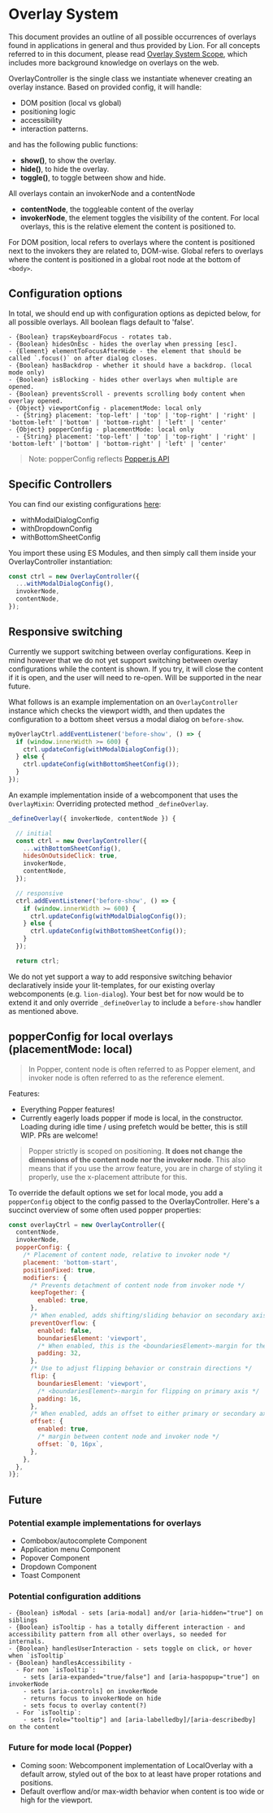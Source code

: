 # Overlay System

This document provides an outline of all possible occurrences of overlays found in applications in general and thus provided by Lion. For all concepts referred to in this document, please read [Overlay System Scope](./OverlaySystemScope.md), which includes more background knowledge on overlays on the web.

OverlayController is the single class we instantiate whenever creating an overlay instance.
Based on provided config, it will handle:

- DOM position (local vs global)
- positioning logic
- accessibility
- interaction patterns.

and has the following public functions:

- **show()**, to show the overlay.
- **hide()**, to hide the overlay.
- **toggle()**, to toggle between show and hide.

All overlays contain an invokerNode and a contentNode

- **contentNode**, the toggleable content of the overlay
- **invokerNode**, the element toggles the visibility of the content. For local overlays, this is the relative element the content is positioned to.

For DOM position, local refers to overlays where the content is positioned next to the invokers they are related to, DOM-wise.
Global refers to overlays where the content is positioned in a global root node at the bottom of `<body>`.

## Configuration options

In total, we should end up with configuration options as depicted below, for all possible overlays.
All boolean flags default to 'false'.

```text
- {Boolean} trapsKeyboardFocus - rotates tab.
- {Boolean} hidesOnEsc - hides the overlay when pressing [esc].
- {Element} elementToFocusAfterHide - the element that should be called `.focus()` on after dialog closes.
- {Boolean} hasBackdrop - whether it should have a backdrop. (local mode only)
- {Boolean} isBlocking - hides other overlays when multiple are opened.
- {Boolean} preventsScroll - prevents scrolling body content when overlay opened.
- {Object} viewportConfig - placementMode: local only
  - {String} placement: 'top-left' | 'top' | 'top-right' | 'right' | 'bottom-left' |'bottom' | 'bottom-right' | 'left' | 'center'
- {Object} popperConfig - placementMode: local only
  - {String} placement: 'top-left' | 'top' | 'top-right' | 'right' | 'bottom-left' |'bottom' | 'bottom-right' | 'left' | 'center'
```

> Note: popperConfig reflects [Popper.js API](https://popper.js.org/popper-documentation.html)

## Specific Controllers

You can find our existing configurations [here](../src/configurations):

- withModalDialogConfig
- withDropdownConfig
- withBottomSheetConfig

You import these using ES Modules, and then simply call them inside your OverlayController instantiation:

```js
const ctrl = new OverlayController({
  ...withModalDialogConfig(),
  invokerNode,
  contentNode,
});
```

## Responsive switching

Currently we support switching between overlay configurations. Keep in mind however that we do not yet support switching between overlay configurations while the content is shown. If you try, it will close the content if it is open, and the user will need to re-open. Will be supported in the near future.

What follows is an example implementation on an `OverlayController` instance which checks the viewport width, and then updates the configuration to a bottom sheet versus a modal dialog on `before-show`.

```js
myOverlayCtrl.addEventListener('before-show', () => {
  if (window.innerWidth >= 600) {
    ctrl.updateConfig(withModalDialogConfig());
  } else {
    ctrl.updateConfig(withBottomSheetConfig());
  }
});
```

An example implementation inside of a webcomponent that uses the `OverlayMixin`:
Overriding protected method `_defineOverlay`.

```js
_defineOverlay({ invokerNode, contentNode }) {

  // initial
  const ctrl = new OverlayController({
    ...withBottomSheetConfig(),
    hidesOnOutsideClick: true,
    invokerNode,
    contentNode,
  });

  // responsive
  ctrl.addEventListener('before-show', () => {
    if (window.innerWidth >= 600) {
      ctrl.updateConfig(withModalDialogConfig());
    } else {
      ctrl.updateConfig(withBottomSheetConfig());
    }
  });

  return ctrl;
```

We do not yet support a way to add responsive switching behavior declaratively inside your lit-templates, for our existing overlay webcomponents (e.g. `lion-dialog`). Your best bet for now would be to extend it and only override `_defineOverlay` to include a `before-show` handler as mentioned above.

## popperConfig for local overlays (placementMode: local)

> In Popper, content node is often referred to as Popper element, and invoker node is often referred to as the reference element.

Features:

- Everything Popper features!
- Currently eagerly loads popper if mode is local, in the constructor. Loading during idle time / using prefetch would be better, this is still WIP. PRs are welcome!

> Popper strictly is scoped on positioning. **It does not change the dimensions of the content node nor the invoker node**. This also means that if you use the arrow feature, you are in charge of styling it properly, use the x-placement attribute for this.

To override the default options we set for local mode, you add a `popperConfig` object to the config passed to the OverlayController.
Here's a succinct overview of some often used popper properties:

```js
const overlayCtrl = new OverlayController({
  contentNode,
  invokerNode,
  popperConfig: {
    /* Placement of content node, relative to invoker node */
    placement: 'bottom-start',
    positionFixed: true,
    modifiers: {
      /* Prevents detachment of content node from invoker node */
      keepTogether: {
        enabled: true,
      },
      /* When enabled, adds shifting/sliding behavior on secondary axis */
      preventOverflow: {
        enabled: false,
        boundariesElement: 'viewport',
        /* When enabled, this is the <boundariesElement>-margin for the secondary axis */
        padding: 32,
      },
      /* Use to adjust flipping behavior or constrain directions */
      flip: {
        boundariesElement: 'viewport',
        /* <boundariesElement>-margin for flipping on primary axis */
        padding: 16,
      },
      /* When enabled, adds an offset to either primary or secondary axis */
      offset: {
        enabled: true,
        /* margin between content node and invoker node */
        offset: `0, 16px`,
      },
    },
  },
)};
```

## Future

### Potential example implementations for overlays

- Combobox/autocomplete Component
- Application menu Component
- Popover Component
- Dropdown Component
- Toast Component

### Potential configuration additions

```text
- {Boolean} isModal - sets [aria-modal] and/or [aria-hidden="true"] on siblings
- {Boolean} isTooltip - has a totally different interaction - and accessibility pattern from all other overlays, so needed for internals.
- {Boolean} handlesUserInteraction - sets toggle on click, or hover when `isTooltip`
- {Boolean} handlesAccessibility -
  - For non `isTooltip`:
    - sets [aria-expanded="true/false"] and [aria-haspopup="true"] on invokerNode
    - sets [aria-controls] on invokerNode
    - returns focus to invokerNode on hide
    - sets focus to overlay content(?)
  - For `isTooltip`:
    - sets [role="tooltip"] and [aria-labelledby]/[aria-describedby] on the content
```

### Future for mode local (Popper)

- Coming soon: Webcomponent implementation of LocalOverlay with a default arrow, styled out of the box to at least have proper rotations and positions.
- Default overflow and/or max-width behavior when content is too wide or high for the viewport.
